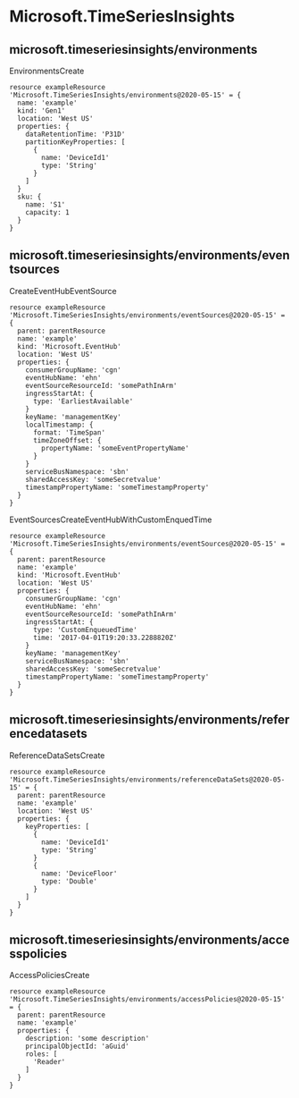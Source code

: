 # Microsoft.TimeSeriesInsights

## microsoft.timeseriesinsights/environments

EnvironmentsCreate
```bicep
resource exampleResource 'Microsoft.TimeSeriesInsights/environments@2020-05-15' = {
  name: 'example'
  kind: 'Gen1'
  location: 'West US'
  properties: {
    dataRetentionTime: 'P31D'
    partitionKeyProperties: [
      {
        name: 'DeviceId1'
        type: 'String'
      }
    ]
  }
  sku: {
    name: 'S1'
    capacity: 1
  }
}
```

## microsoft.timeseriesinsights/environments/eventsources

CreateEventHubEventSource
```bicep
resource exampleResource 'Microsoft.TimeSeriesInsights/environments/eventSources@2020-05-15' = {
  parent: parentResource 
  name: 'example'
  kind: 'Microsoft.EventHub'
  location: 'West US'
  properties: {
    consumerGroupName: 'cgn'
    eventHubName: 'ehn'
    eventSourceResourceId: 'somePathInArm'
    ingressStartAt: {
      type: 'EarliestAvailable'
    }
    keyName: 'managementKey'
    localTimestamp: {
      format: 'TimeSpan'
      timeZoneOffset: {
        propertyName: 'someEventPropertyName'
      }
    }
    serviceBusNamespace: 'sbn'
    sharedAccessKey: 'someSecretvalue'
    timestampPropertyName: 'someTimestampProperty'
  }
}
```

EventSourcesCreateEventHubWithCustomEnquedTime
```bicep
resource exampleResource 'Microsoft.TimeSeriesInsights/environments/eventSources@2020-05-15' = {
  parent: parentResource 
  name: 'example'
  kind: 'Microsoft.EventHub'
  location: 'West US'
  properties: {
    consumerGroupName: 'cgn'
    eventHubName: 'ehn'
    eventSourceResourceId: 'somePathInArm'
    ingressStartAt: {
      type: 'CustomEnqueuedTime'
      time: '2017-04-01T19:20:33.2288820Z'
    }
    keyName: 'managementKey'
    serviceBusNamespace: 'sbn'
    sharedAccessKey: 'someSecretvalue'
    timestampPropertyName: 'someTimestampProperty'
  }
}
```

## microsoft.timeseriesinsights/environments/referencedatasets

ReferenceDataSetsCreate
```bicep
resource exampleResource 'Microsoft.TimeSeriesInsights/environments/referenceDataSets@2020-05-15' = {
  parent: parentResource 
  name: 'example'
  location: 'West US'
  properties: {
    keyProperties: [
      {
        name: 'DeviceId1'
        type: 'String'
      }
      {
        name: 'DeviceFloor'
        type: 'Double'
      }
    ]
  }
}
```

## microsoft.timeseriesinsights/environments/accesspolicies

AccessPoliciesCreate
```bicep
resource exampleResource 'Microsoft.TimeSeriesInsights/environments/accessPolicies@2020-05-15' = {
  parent: parentResource 
  name: 'example'
  properties: {
    description: 'some description'
    principalObjectId: 'aGuid'
    roles: [
      'Reader'
    ]
  }
}
```
